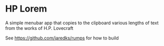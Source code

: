 # HP Lorem

A simple menubar app that copies to the clipboard various lengths of text from the works of H.P. Lovecraft

See https://github.com/jaredks/rumps for how to build
